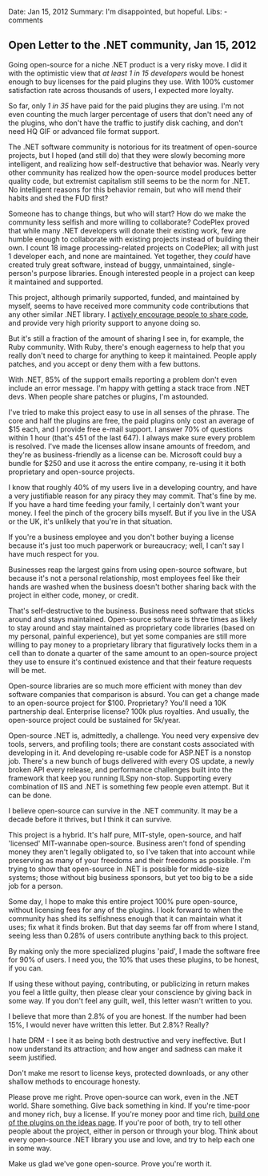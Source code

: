 Date: Jan 15, 2012
Summary: I'm disappointed, but hopeful.
Libs: -comments

## Open Letter to the .NET community, Jan 15, 2012

Going open-source for a niche .NET product is a very risky move. I did it with the optimistic view that *at least 1 in 15 developers* would be honest enough to buy licenses for the paid plugins they use. With 100% customer satisfaction rate across thousands of users, I expected more loyalty. 

So far, only *1 in 35* have paid for the paid plugins they are using. I'm not even counting the much larger percentage of users that don't need any of the plugins, who don't have the traffic to justify disk caching, and don't need HQ GIF or advanced file format support.

The .NET software community is notorious for its treatment of open-source projects, but I hoped (and still do) that they were slowly becoming more intelligent, and realizing how self-destructive that behavior was. Nearly very other community has realized how the open-source model produces better quality code, but extremist capitalism still seems to be the norm for .NET. No intelligent reasons for this behavior remain, but who will mend their habits and shed the FUD first? 

Someone has to change things, but who will start? How do we make the community less selfish and more willing to collaborate? CodePlex proved that while many .NET developers will donate their existing work, few are humble enough to collaborate with existing projects instead of building their own. I count 18 image processing-related projects on CodePlex; all with just 1 developer each, and none are maintained. Yet together, they *could* have created truly great software, instead of buggy, unmaintained, single-person's purpose libraries. Enough interested people in a project can keep it maintained and supported.

This project, although primarily supported, funded, and maintained by myself, seems to have received more community code contributions that any other similar .NET library. I [actively encourage people to share code](/docs/contribute), and provide very high priority support to anyone doing so. 

But it's still a fraction of the amount of sharing I see in, for example, the Ruby community. With Ruby, there's enough eagerness to help that you really don't need to charge for anything to keep it maintained. People apply patches, and you accept or deny them with a few buttons.

With .NET, 85% of the support emails reporting a problem don't even include an error message. I'm happy with getting a stack trace from .NET devs. When people share patches or plugins, I'm astounded.

I've tried to make this project easy to use in all senses of the phrase. The core and half the plugins are free, the paid plugins only cost an average of $15 each, and I provide free e-mail support. I answer 70% of questions within 1 hour (that's 451 of the last 647). I always make sure every problem is resolved. I've made the licenses allow insane amounts of freedom, and they're as business-friendly as a license can be. Microsoft could buy a bundle for $250 and use it across the entire company, re-using it it both proprietary and open-source projects.

I know that roughly 40% of my users live in a developing country, and have a very justifiable reason for any piracy they may commit. That's fine by me. If you have a hard time feeding your family, I certainly don't want your money. I feel the pinch of the grocery bills myself. But if you live in the USA or the UK, it's unlikely that you're in that situation. 

If you're a business employee and you don't bother buying a license because it's just too much paperwork or bureaucracy; well, I can't say I have much respect for you.

Businesses reap the largest gains from using open-source software, but because it's not a personal relationship, most employees feel like their hands are washed when the business doesn't bother sharing back with the project in either code, money, or credit. 

That's self-destructive to the business. Business need software that sticks around and stays maintained. Open-source software is three times as likely to stay around and stay maintained as proprietary code libraries (based on my personal, painful experience), but yet some companies are still more willing to pay money to a proprietary library that figuratively locks them in a cell than to donate a quarter of the same amount to an open-source project they use to ensure it's continued existence and that their feature requests will be met.

Open-source libraries are so much more efficient with money than dev software companies that comparison is absurd. You can get a change made to an open-source project for $100. Proprietary? You'll need a 10K partnership deal. Enterprise license? 100k plus royalties. And usually, the open-source project could be sustained for 5k/year.

Open-source .NET is, admittedly, a challenge. You need very expensive dev tools, servers, and profiling tools; there are constant costs associated with developing in it. And developing re-usable code for ASP.NET is a nonstop job. There's a new bunch of bugs delivered with every OS update, a newly broken API every release, and performance challenges built into the framework that keep you running ILSpy non-stop. Supporting every combination of IIS and .NET is something few people even attempt. But it can be done. 

I believe open-source can survive in the .NET community. It may be a decade before it thrives, but I think it can survive.

This project is a hybrid. It's half pure, MIT-style, open-source, and half 'licensed' MIT-wannabe open-source. Business aren't fond of spending money they aren't legally obligated to, so I've taken that into account while preserving as many of your freedoms and their freedoms as possible. I'm trying to show that open-source in .NET is possible for middle-size systems; those without big business sponsors, but yet too big to be a side job for a person.

Some day, I hope to make this entire project 100% pure open-source, without licensing fees for any of the plugins. I look forward to when the community has shed its selfishness enough that it can maintain what it uses; fix what it finds broken. But that day seems far off from where I stand, seeing less than 0.28% of users contribute anything back to this project.

By making only the more specialized plugins 'paid', I made the software free for 90% of users. I need you, the 10% that uses these plugins, to be honest, if you can.

If using these without paying, contributing, or publicizing in return makes you feel a little guilty, then please clear your conscience by giving back in some way. If you don't feel any guilt, well, this letter wasn't written to you. 

I believe that more than 2.8% of you are honest. If the number had been 15%, I would never have written this letter. But 2.8%? Really? 

I hate DRM - I see it as being both destructive and very ineffective. But I now understand its attraction; and how anger and sadness can make it seem justified. 

Don't make me resort to license keys, protected downloads, or any other shallow methods to encourage honesty. 

Please prove me right. Prove open-source can work, even in the .NET world. Share something. Give back something in kind. If you're time-poor and money rich, buy a license. If you're money poor and time rich, [build one of the plugins on the ideas page](http://resizer.uservoice.com/forums/108373-image-resizer-v3). If you're poor of both, try to tell other people about the project, either in person or through your blog. Think about every open-source .NET library you use and love, and try to help each one in some way. 

Make us glad we've gone open-source. Prove you're worth it.